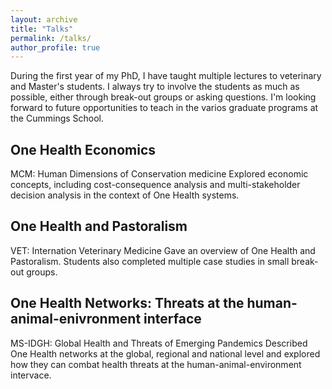 ```yaml
---
layout: archive
title: "Talks"
permalink: /talks/
author_profile: true
---
```

During the first year of my PhD, I have taught multiple lectures to veterinary and Master's students. I always try to involve the students as much as possible, either through break-out groups or asking questions. I'm looking forward to future opportunities to teach in the varios graduate programs at the Cummings School. 

## One Health Economics
MCM: Human Dimensions of Conservation medicine
Explored economic concepts, including cost-consequence analysis and multi-stakeholder decision analysis in the context of One Health systems.

## One Health and Pastoralism
VET: Internation Veterinary Medicine
Gave an overview of One Health and Pastoralism. Students also completed multiple case studies in small break-out groups.

## One Health Networks: Threats at the human-animal-enivronment interface
MS-IDGH: Global Health and Threats of Emerging Pandemics
Described One Health networks at the global, regional and national level and explored how they can combat health threats at the human-animal-environment intervace.

